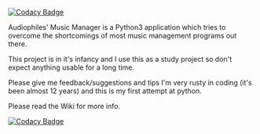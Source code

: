 
[![Codacy Badge](https://api.codacy.com/project/badge/Grade/d0d4ba2150274a66b9871a7f071fae39)](https://www.codacy.com/app/pegasus.ict/AMM?utm_source=github.com&utm_medium=referral&utm_content=pegasusict/AMM&utm_campaign=badger)

Audiophiles' Music Manager is a Python3 application which tries to overcome the
shortcomings of most music management programs out there.

This project is in it's infancy and I use this as a study project so don't
expect anything usable for a long time.

Please give me feedback/suggestions and tips I'm very rusty in coding (it's
been almost 12 years) and this is my first attempt at python.

Please read the Wiki for more info.

[![Codacy Badge](https://api.codacy.com/project/badge/Grade/d0d4ba2150274a66b9871a7f071fae39)](https://www.codacy.com/app/pegasus.ict/AMM?utm_source=github.com&amp;utm_medium=referral&amp;utm_content=pegasusict/AMM&amp;utm_campaign=Badge_Grade)
